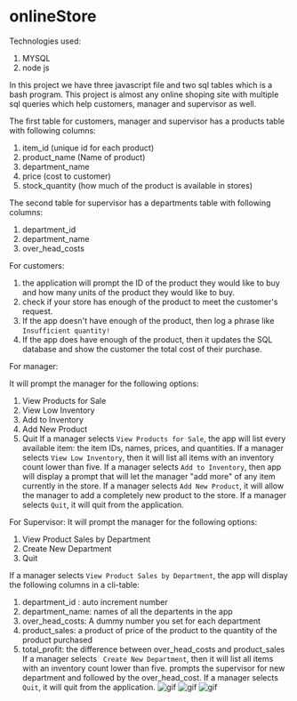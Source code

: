 # onlineStore

Technologies used:
1. MYSQL
2. node js

In this project we have three javascript file and two sql tables which is a bash program. This project is almost any online shoping site with multiple sql queries which help customers, manager and supervisor as well.

The first table for customers, manager and supervisor has a products table with following columns:
1. item_id (unique id for each product)
2. product_name (Name of product)
3. department_name
4. price (cost to customer)
5. stock_quantity (how much of the product is available in stores)

The second table for supervisor has a departments table with following columns:
1. department_id
2. department_name
3. over_head_costs

For customers: 

1. the application will prompt the ID of the product they would like to buy and how many units of the product they would like to buy.
2. check if your store has enough of the product to meet the customer's request.
3. If the app doesn't have enough of the product, then log a phrase like `Insufficient quantity!`
4. If the app does have enough of the product, then it updates the SQL database and show the customer the total cost of their purchase.

For manager: 

It will prompt the manager for the following options:
1.  View Products for Sale
2. View Low Inventory
3. Add to Inventory
4. Add New Product
5. Quit
If a manager selects `View Products for Sale`, the app will list every available item: the item IDs, names, prices, and quantities.
If a manager selects `View Low Inventory`, then it will list all items with an inventory count lower than five.
If a manager selects `Add to Inventory`, then app will display a prompt that will let the manager "add more" of any item currently in the store.
If a manager selects `Add New Product`, it will allow the manager to add a completely new product to the store.
If a manager selects `Quit`, it will quit from the application.

For Supervisor: 
It will prompt the manager for the following options:
1. View Product Sales by Department
2. Create New Department
3. Quit

If a manager selects `View Product Sales by Department`, the app will display the following columns in a cli-table: 
1. department_id : auto increment number
2. department_name: names of all the departents in the app
3. over_head_costs: A dummy number you set for each department
4. product_sales: a product of  price of the product to the quantity of the product purchased
5. total_profit:  the difference between over_head_costs and product_sales
If a manager selects ` Create New Department`, then it will list all items with an inventory count lower than five.
prompts the supervisor for new department and followed by the over_head_cost.
If a manager selects `Quit`, it will quit from the application.
![gif]()
![gif]()
![gif]()